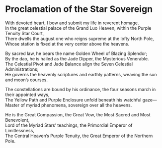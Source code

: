 # Proclamation of the Star Sovereign

With devoted heart, I bow and submit my life in reverent homage.  
In the great celestial palace of the Grand Luo Heaven, within the Purple Tenuity Star Court,  
There dwells the august one who reigns supreme at the lofty North Pole,  
Whose station is fixed at the very center above the heavens.  

By sacred law, he bears the name Golden Wheel of Blazing Splendor;  
By the dao, he is hailed as the Jade Dipper, the Mysterious Venerable.  
The Celestial Pivot and Jade Balance align the Seven Celestial Administrations;  
He governs the heavenly scriptures and earthly patterns, weaving the sun and moon’s courses.  

The constellations are bound by his ordinance, the four seasons march in their appointed ways,  
The Yellow Path and Purple Enclosure unfold beneath his watchful gaze—  
Master of myriad phenomena, sovereign over all the heavens.  

He is the Great Compassion, the Great Vow, the Most Sacred and Most Benevolent,  
Lord of the Myriad Stars’ teachings, the Primordial Emperor of Limitlessness,  
The Central Heaven’s Purple Tenuity, the Great Emperor of the Northern Pole.